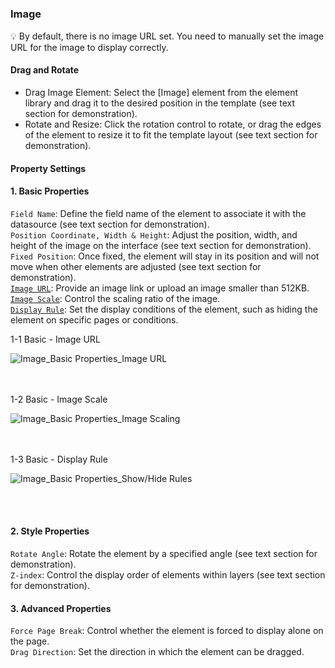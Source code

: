 <h5 id="start"></h5>

### Image

<aside>
💡 By default, there is no image URL set. You need to manually set the image URL for the image to display correctly.
</aside>

#### **Drag and Rotate**

- Drag Image Element: Select the [Image] element from the element library and drag it to the desired position in the template (see text section for demonstration).
- Rotate and Resize: Click the rotation control to rotate, or drag the edges of the element to resize it to fit the template layout (see text section for demonstration).

#### Property Settings

#### 1. Basic Properties

`Field Name`: Define the field name of the element to associate it with the datasource (see text section for demonstration).<br/>
`Position Coordinate, Width & Height`: Adjust the position, width, and height of the image on the interface (see text section for demonstration).<br/>
`Fixed Position`: Once fixed, the element will stay in its position and will not move when other elements are adjusted (see text section for demonstration).<br/>
[`Image URL`](#image-url): Provide an image link or upload an image smaller than 512KB.<br/>
[`Image Scale`](#image-scaling): Control the scaling ratio of the image.<br/>
[`Display Rule`](#image-show-hide-rule): Set the display conditions of the element, such as hiding the element on specific pages or conditions.<br/>

<div id="image-url">
<div style="display: flex;justify-content: left;"><span>1-1 Basic - Image URL</span></div>

![Image_Basic Properties_Image URL](../_images/zh-cn/图片_基础属性_图片地址.gif)
</div>
<br/><br/>

<div id="image-scaling">
<div style="display: flex;justify-content: left;"><span>1-2 Basic - Image Scale</span></div>

![Image_Basic Properties_Image Scaling](../_images/zh-cn/图片_基础属性_图片缩放.gif)
</div>
<br/><br/>

<div id="image-show-hide-rule">
<div style="display: flex;justify-content: left;"><span>1-3 Basic - Display Rule</span></div>

![Image_Basic Properties_Show/Hide Rules](../_images/zh-cn/图片_基础属性_显示与隐藏规则.gif)
</div>
<br/><br/>

#### 2. Style Properties

`Rotate Angle`: Rotate the element by a specified angle (see text section for demonstration).<br/>
`Z-index`: Control the display order of elements within layers (see text section for demonstration).<br/>

#### 3. Advanced Properties

`Force Page Break`: Control whether the element is forced to display alone on the page.<br/>
`Drag Direction`: Set the direction in which the element can be dragged.<br/>